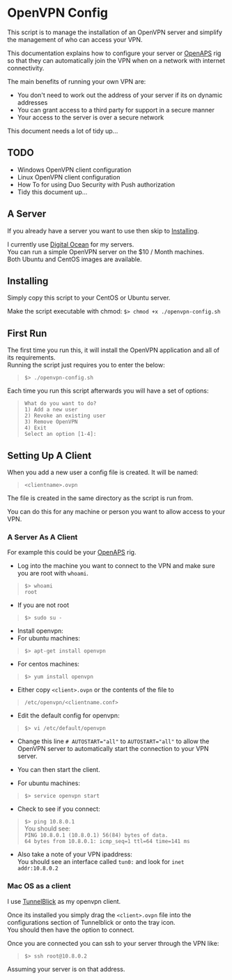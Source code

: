 # OpenVPN Config

This script is to manage the installation of an OpenVPN server and simplify the management of who can access your VPN.

This documentation explains how to configure your server or [OpenAPS](https://openaps.org) rig so that they can automatically join the VPN when on a network with internet connectivity.

The main benefits of running your own VPN are:
+ You don't need to work out the address of your server if its on dynamic addresses
+ You can grant access to a third party for support in a secure manner
+ Your access to the server is over a secure network

This document needs a lot of tidy up...

## TODO
+ Windows OpenVPN client configuration
+ Linux OpenVPN client configuration
+ How To for using Duo Security with Push authorization
+ Tidy this document up...

## A Server

If you already have a server you want to use then skip to [Installing](#Installing).

I currently use [Digital Ocean](https://www.digitalocean.com/) for my servers.  
You can run a simple OpenVPN server on the $10 / Month machines.  
Both Ubuntu and CentOS images are available.

## Installing

Simply copy this script to your CentOS or Ubuntu server.

Make the script executable with chmod:
`$> chmod +x ./openvpn-config.sh`

## First Run

The first time you run this, it will install the OpenVPN application and all of its requirements.  
Running the script just requires you to enter the below:
> `$> ./openvpn-config.sh`

Each time you run this script afterwards you will have a set of options:  

>`What do you want to do?`  
`1) Add a new user`  
`2) Revoke an existing user`  
`3) Remove OpenVPN`  
`4) Exit`  
`Select an option [1-4]:`

## Setting Up A Client

When you add a new user a config file is created.
It will be named:
> `<clientname>.ovpn`

The file is created in the same directory as the script is run from.

You can do this for any machine or person you want to allow access to your VPN.

### A Server As A Client
For example this could be your [OpenAPS](https://openaps.org) rig.
+ Log into the machine you want to connect to the VPN and make sure you are root with `whoami`.
 >`$> whoami`  
 `root`

+ If you are not root
>`$> sudo su -`

+ Install openvpn:
 + For ubuntu machines:
 >`$> apt-get install openvpn`

 + For centos machines:
 >`$> yum install openvpn`

 + Either copy `<client>.ovpn` or the contents of the file to
 > `/etc/openvpn/<clientname.conf>`

+ Edit the default config for openvpn:
 > `$> vi /etc/default/openvpn`

 + Change this line `# AUTOSTART="all"` to `AUTOSTART="all"` to allow the OpenVPN server to automatically start the connection to your VPN server.


+ You can then start the client.
 + For ubuntu machines:
 >`$> service openvpn start`

 + Check to see if you connect:
 >`$> ping 10.8.0.1`  
 You should see:  
 `PING 10.8.0.1 (10.8.0.1) 56(84) bytes of data.`  
 `64 bytes from 10.8.0.1: icmp_seq=1 ttl=64 time=141 ms`

 + Also take a note of your VPN ipaddress:  
 You should see an interface called `tun0:` and look for `inet addr:10.8.0.2`

### Mac OS as a client

I use [TunnelBlick](https://www.tunnelblick.net) as my openvpn client.

Once its installed you simply drag the `<client>.ovpn` file into the configurations section of Tunnelblick or onto the tray icon.  
You should then have the option to connect.

Once you are connected you can ssh to your server through the VPN like:
> `$> ssh root@10.8.0.2`

Assuming your server is on that address.
